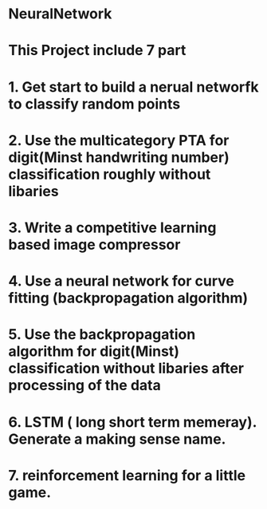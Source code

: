 # NeuralNetwork
# This Project include 7 part
  # 1. Get start to build a nerual networfk to classify random points
  # 2. Use the multicategory PTA for digit(Minst handwriting number) classification roughly without libaries
  # 3. Write a competitive learning based image compressor
  # 4. Use a neural network for curve fitting (backpropagation algorithm)
  # 5. Use the backpropagation algorithm for digit(Minst) classification without libaries after processing of the data
  # 6. LSTM ( long short term memeray). Generate a making sense name.
  # 7. reinforcement learning for a little game.
